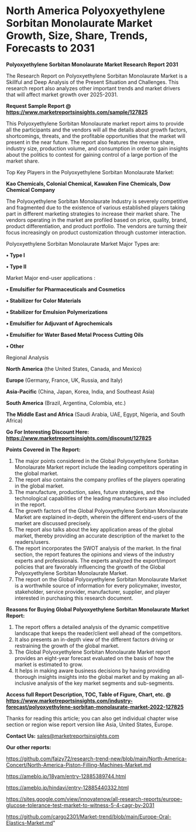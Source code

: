 # North America Polyoxyethylene Sorbitan Monolaurate Market Growth, Size, Share, Trends, Forecasts to 2031

<strong>Polyoxyethylene Sorbitan Monolaurate Market Research Report 2031</strong>

The Research Report on Polyoxyethylene Sorbitan Monolaurate Market is a Skillful and Deep Analysis of the Present Situation and Challenges. This research report also analyzes other important trends and market drivers that will affect market growth over 2025-2031.

<strong>Request Sample Report @ <a href=https://www.marketreportsinsights.com/sample/127825>https://www.marketreportsinsights.com/sample/127825</a></strong>

This Polyoxyethylene Sorbitan Monolaurate market report aims to provide all the participants and the vendors will all the details about growth factors, shortcomings, threats, and the profitable opportunities that the market will present in the near future. The report also features the revenue share, industry size, production volume, and consumption in order to gain insights about the politics to contest for gaining control of a large portion of the market share.

Top Key Players in the Polyoxyethylene Sorbitan Monolaurate Market:

<strong>Kao Chemicals, Colonial Chemical, Kawaken Fine Chemicals, Dow Chemical Company</strong>

The Polyoxyethylene Sorbitan Monolaurate Industry is severely competitive and fragmented due to the existence of various established players taking part in different marketing strategies to increase their market share. The vendors operating in the market are profiled based on price, quality, brand, product differentiation, and product portfolio. The vendors are turning their focus increasingly on product customization through customer interaction.

Polyoxyethylene Sorbitan Monolaurate Market Major Types are:

<strong>• Type I

• Type II</strong>

Market Major end-user applications :

<strong>• Emulsifier for Pharmaceuticals and Cosmetics

• Stabilizer for Color Materials

• Stabilizer for Emulsion Polymerizations

• Emulsifier for Adjuvant of Agrochemicals

• Emulsifier for Water Based Metal Process Cutting Oils

• Other</strong>

Regional Analysis

</u><strong><b>North America</b></strong> (the United States, Canada, and Mexico)

<strong><b>Europe </b></strong>(Germany, France, UK, Russia, and Italy)

<strong><b>Asia-Pacific</b></strong> (China, Japan, Korea, India, and Southeast Asia)

<strong><b>South America</b></strong> (Brazil, Argentina, Colombia, etc.)

<strong><b>The Middle East and Africa</b></strong> (Saudi Arabia, UAE, Egypt, Nigeria, and South Africa)

<strong>Go For Interesting Discount Here: <a href=https://www.marketreportsinsights.com/discount/127825>https://www.marketreportsinsights.com/discount/127825</a></strong>

<strong>Points Covered in The Report:</strong>
<ol>
  <li>The major points considered in the Global Polyoxyethylene Sorbitan Monolaurate Market report include the leading competitors operating in the global market.</li>
  <li>The report also contains the company profiles of the players operating in the global market.</li>
  <li>The manufacture, production, sales, future strategies, and the technological capabilities of the leading manufacturers are also included in the report.</li>
  <li>The growth factors of the Global Polyoxyethylene Sorbitan Monolaurate Market are explained in-depth, wherein the different end-users of the market are discussed precisely.</li>
  <li>The report also talks about the key application areas of the global market, thereby providing an accurate description of the market to the readers/users.</li>
  <li>The report incorporates the SWOT analysis of the market. In the final section, the report features the opinions and views of the industry experts and professionals. The experts analyzed the export/import policies that are favorably influencing the growth of the Global Polyoxyethylene Sorbitan Monolaurate Market.</li>
  <li>The report on the Global Polyoxyethylene Sorbitan Monolaurate Market is a worthwhile source of information for every policymaker, investor, stakeholder, service provider, manufacturer, supplier, and player interested in purchasing this research document.</li>
</ol>
<strong>Reasons for Buying Global Polyoxyethylene Sorbitan Monolaurate Market Report:</strong>

<ol>
  <li>The report offers a detailed analysis of the dynamic competitive landscape that keeps the reader/client well ahead of the competitors.</li>
  <li>It also presents an in-depth view of the different factors driving or restraining the growth of the global market.</li>
  <li>The Global Polyoxyethylene Sorbitan Monolaurate Market report provides an eight-year forecast evaluated on the basis of how the market is estimated to grow.</li>
  <li>It helps in making aware business decisions by having providing thorough insights insights into the global market and by making an all-inclusive analysis of the key market segments and sub-segments.</li>
</ol>
<strong>Access full Report Description, TOC, Table of Figure, Chart, etc. @ <a href=https://www.marketreportsinsights.com/industry-forecast/polyoxyethylene-sorbitan-monolaurate-market-2022-127825>https://www.marketreportsinsights.com/industry-forecast/polyoxyethylene-sorbitan-monolaurate-market-2022-127825</a></strong>


Thanks for reading this article; you can also get individual chapter wise section or region wise report version like Asia, United States, Europe.

<strong>Contact Us:</strong>
sales@marketreportsinsights.com

<strong>Our other reports:</strong>

<a href=https://github.com/faizy72/research-trend-new/blob/main/North-America-Concert/North-America-Piston-Filling-Machines-Market.md>https://github.com/faizy72/research-trend-new/blob/main/North-America-Concert/North-America-Piston-Filling-Machines-Market.md</a>

<a href=https://ameblo.jp/18yam/entry-12885389744.html>https://ameblo.jp/18yam/entry-12885389744.html</a>

<a href=https://ameblo.jp/hindavi/entry-12885440332.html>https://ameblo.jp/hindavi/entry-12885440332.html</a>

<a href=https://sites.google.com/view/innovatenow/all-research-reports/europe-glucose-tolerance-test-market-to-witness-5-4-cagr-by-2031>https://sites.google.com/view/innovatenow/all-research-reports/europe-glucose-tolerance-test-market-to-witness-5-4-cagr-by-2031</a>

<a href=https://github.com/cargo2301/Market-trend/blob/main/Europe-Oral-Elastics-Market.md>https://github.com/cargo2301/Market-trend/blob/main/Europe-Oral-Elastics-Market.md</a>"
